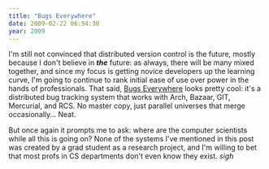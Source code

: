 ```yaml
---
title: "Bugs Everywhere"
date: 2009-02-22 06:54:30
year: 2009
---
```

I'm still not convinced that distributed version control is the future, mostly because I don't believe in <strong><em>the</em></strong> future: as always, there will be many mixed together, and since my focus is getting novice developers up the learning curve, I'm going to continue to rank initial ease of use over power in the hands of professionals.  That said, <a href="http://www.bugseverywhere.org/be/show/HomePage">Bugs Everywhere</a> looks pretty cool: it's a distributed bug tracking system that works with  Arch, Bazaar, <span class="caps">GIT</span>, Mercurial, and RCS. No master copy, just parallel universes that merge occasionally…  Neat.

But once again it prompts me to ask: where are the computer scientists while all this is going on?  None of the systems I've mentioned in this post was created by a grad student as a research project, and I'm willing to bet that most profs in CS departments don't even know they exist. *sigh*
